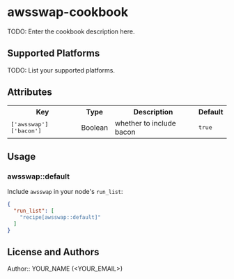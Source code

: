 # awsswap-cookbook

TODO: Enter the cookbook description here.

## Supported Platforms

TODO: List your supported platforms.

## Attributes

<table>
  <tr>
    <th>Key</th>
    <th>Type</th>
    <th>Description</th>
    <th>Default</th>
  </tr>
  <tr>
    <td><tt>['awsswap']['bacon']</tt></td>
    <td>Boolean</td>
    <td>whether to include bacon</td>
    <td><tt>true</tt></td>
  </tr>
</table>

## Usage

### awsswap::default

Include `awsswap` in your node's `run_list`:

```json
{
  "run_list": [
    "recipe[awsswap::default]"
  ]
}
```

## License and Authors

Author:: YOUR_NAME (<YOUR_EMAIL>)
